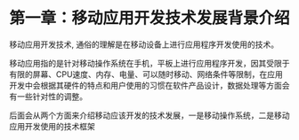 # 第一章：移动应用开发技术发展背景介绍

移动应用开发技术, 通俗的理解是在移动设备上进行应用程序开发使用的技术。

​	移动应用指的是针对移动操作系统在手机，平板上进行应用程序开发，因其受限于有限的屏幕、CPU速度、内存、电量、可以随时移动、网络条件等限制，在应用开发中会根据其硬件的特点和用户使用的习惯在软件产品设计，数据处理等方面会有一些针对性的调整。

​	后面会从两个方面来介绍移动应该开发的技术发展，一是移动操作系统，二是移动应用开发使用的技术框架






